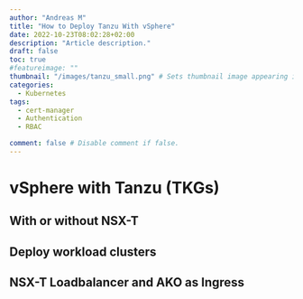```yaml
---
author: "Andreas M"
title: "How to Deploy Tanzu With vSphere"
date: 2022-10-23T08:02:28+02:00 
description: "Article description."
draft: false 
toc: true
#featureimage: ""
thumbnail: "/images/tanzu_small.png" # Sets thumbnail image appearing inside card on homepage.
categories:
  - Kubernetes
tags:
  - cert-manager
  - Authentication
  - RBAC 

comment: false # Disable comment if false.
---
```




# vSphere with Tanzu (TKGs)



## With or without NSX-T





## Deploy workload clusters



## NSX-T Loadbalancer and AKO as Ingress

